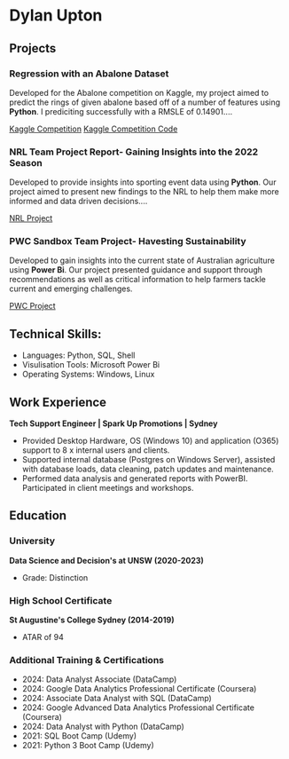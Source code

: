 # Dylan Upton

## Projects
### Regression with an Abalone Dataset
Developed for the Abalone competition on Kaggle, my project aimed to predict the rings of given abalone based off of a number of features using **Python**. I prediciting successfully with a RMSLE of 0.14901....

[Kaggle Competition](https://www.kaggle.com/competitions/playground-series-s4e4/overview)
[Kaggle Competition Code](https://github.com/dillupton/Abalone-Kaggle-Competition)

### NRL Team Project Report- Gaining Insights into the 2022 Season
Developed to provide insights into sporting event data using **Python**. Our project aimed to present new findings to the NRL to help them make more informed and data driven decisions....

[NRL Project](https://github.com/dillupton/DATA3001-NRL-Project)

### PWC Sandbox Team Project- Havesting Sustainability
Developed to gain insights into the current state of Australian agriculture using **Power Bi**. Our project presented guidance and support through recommendations as well as critical information to help farmers tackle current and emerging challenges. 

[PWC Project](https://github.com/dillupton/INFS3603-PwC-Sandbox-Project)

## Technical Skills: 
- Languages: Python, SQL, Shell
- Visulisation Tools: Microsoft Power Bi
- Operating Systems: Windows, Linux 

## Work Experience
**Tech Support Engineer | Spark Up Promotions | Sydney**
- Provided Desktop Hardware, OS (Windows 10) and application (O365) support to 8 x internal users and clients.
- Supported internal database (Postgres on Windows Server), assisted with database loads, data cleaning, patch updates and
maintenance.
- Performed data analysis and generated reports with PowerBI. Participated in client meetings and workshops.

## Education
### University
**Data Science and Decision's at UNSW (2020-2023)**
- Grade: Distinction

### High School Certificate
**St Augustine's College Sydney (2014-2019)**
- ATAR of 94

### Additional Training & Certifications
- 2024: Data Analyst Associate (DataCamp)
- 2024: Google Data Analytics Professional Certificate (Coursera)
- 2024: Associate Data Analyst with SQL (DataCamp) 
- 2024: Google Advanced Data Analytics Professional Certificate (Coursera)
- 2024: Data Analyst with Python (DataCamp) 
- 2021: SQL Boot Camp (Udemy)
- 2021: Python 3 Boot Camp (Udemy) 
